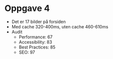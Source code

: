 # Oppgave 4

- Det er 17 bilder på forsiden
- Med cache 320-400ms, uten cache 460-610ms
- Audit
    - Performance: 67
    - Accessibility: 83
    - Best Practices: 85
    - SEO: 97